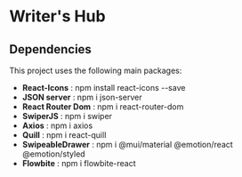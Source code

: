 # Writer's Hub

## Dependencies

This project uses the following main packages:

- **React-Icons** : npm install react-icons --save
- **JSON server** : npm i json-server
- **React Router Dom** : npm i react-router-dom
- **SwiperJS** : npm i swiper
- **Axios** : npm i axios
- **Quill** : npm i react-quill
- **SwipeableDrawer** : npm i @mui/material @emotion/react @emotion/styled
- **Flowbite** : npm i flowbite-react